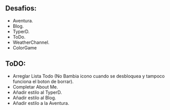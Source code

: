 
## Desafios:
- Aventura.
- Blog.
- TyperD.
- ToDo.
- WeatherChannel.
- ColorGame

## ToDO:
- Arreglar Lista Todo (No Bambia icono cuando se desbloquea y tampoco funciona el boton de borrar).
- Completar About Me.
- Añadir estilo al TyperD.
- Añadir estilo al Blog.
- Añadir estilo a la Aventura.
